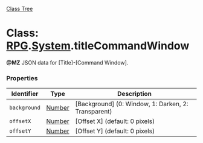 [Class Tree](index.md)

# Class: [RPG](RPG.md).[System](RPG.System.md).titleCommandWindow
**@MZ** JSON data for [Title]-[Command Window].

### Properties

| Identifier                  | Type                                           | Description                             |
|-----------------------------|------------------------------------------------|-----------------------------------------|
| `background`                | [Number](Number.md) | [Background] (0: Window, 1: Darken, 2: Transparent) |
| `offsetX`                  | [Number](Number.md) | [Offset X] (default: 0 pixels)       |
| `offsetY`                  | [Number](Number.md) | [Offset Y] (default: 0 pixels)       |
